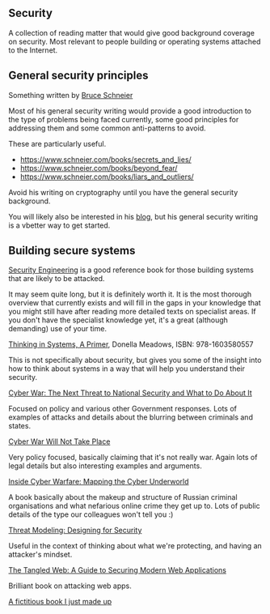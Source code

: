 
## Security

A collection of reading matter that would give good background coverage on
security. Most relevant to people building or operating systems attached to the
Internet.

## General security principles

Something written by [Bruce Schneier](https://www.schneier.com/books/)

Most of his general security writing would provide a good introduction to the
type of problems being faced currently, some good principles for addressing
them and some common anti-patterns to avoid.

These are particularly useful.

- https://www.schneier.com/books/secrets_and_lies/
- https://www.schneier.com/books/beyond_fear/
- https://www.schneier.com/books/liars_and_outliers/

Avoid his writing on cryptography until you have the general security
background.

You will likely also be interested in his [blog](https://www.schneier.com/),
but his general security writing is a vbetter way to get started.

## Building secure systems

[Security Engineering](http://www.cl.cam.ac.uk/~rja14/book.html) is a good
reference book for those building systems that are likely to be attacked.

It may seem quite long, but it is definitely worth it. It is the most thorough
overview that currently exists and will fill in the gaps in your knowledge that
you might still have after reading more detailed texts on specialist areas. If
you don't have the specialist knowledge yet, it's a great (although demanding)
use of your time.

[Thinking in Systems, A
Primer](http://www.amazon.co.uk/Thinking-Systems-Primer-Meadows-Donella-ebook/dp/B005VSRFEA), Donella Meadows, ISBN: 978-1603580557

This is not specifically about security, but gives you some of the insight into
how to think about systems in a way that will help you understand their
security. 

[Cyber War: The Next Threat to National Security and What to Do About It](http://www.amazon.co.uk/Cyber-War-Threat-National-Security-ebook/dp/B003F1WMAM/)

Focused on policy and various other Government responses. Lots of
examples of attacks and details about the blurring between criminals
and states.

[Cyber War Will Not Take Place](http://www.amazon.co.uk/gp/product/B00ET38G9G/)

Very policy focused, basically claiming that it's not really war.
Again lots of legal details but also interesting examples and
arguments.

[Inside Cyber Warfare: Mapping the Cyber Underworld](http://www.amazon.co.uk/gp/product/B006LM62W6/)

A book basically about the makeup and structure of Russian criminal
organisations and what nefarious online crime they get up to. Lots of
public details of the type our colleagues won't tell you :)

[Threat Modeling: Designing for Security](http://www.amazon.co.uk/Threat-Modeling-Designing-Adam-Shostack/dp/1118809998)

Useful in the context of thinking about what we're protecting, and having an attacker's mindset.

[The Tangled Web: A Guide to Securing Modern Web Applications](http://www.amazon.co.uk/The-Tangled-Web-Securing-Applications/dp/1593273886)

Brilliant book on attacking web apps.

[A fictitious book I just made up](http://www.example.com)
